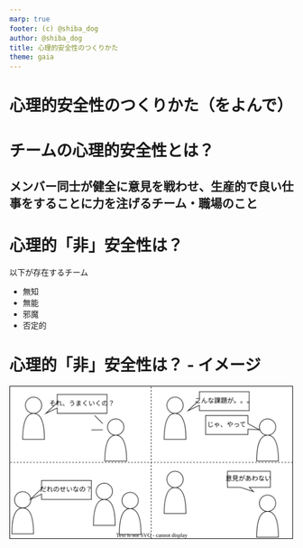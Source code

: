 ```yaml
---
marp: true
footer: (c) @shiba_dog
author: @shiba_dog
title: 心理的安全性のつくりかた
theme: gaia
---
```

<!--
headingDivider: 1
-->

# 心理的安全性のつくりかた（をよんで）

# チームの心理的安全性とは？

## メンバー同士が健全に意見を戦わせ、生産的で良い仕事をすることに力を注げるチーム・職場のこと

# 心理的「非」安全性は？

以下が存在するチーム

* 無知
* 無能
* 邪魔
* 否定的

# 心理的「非」安全性は？ - イメージ

![](./img/心理的「非」安全性.drawio.svg)

# 